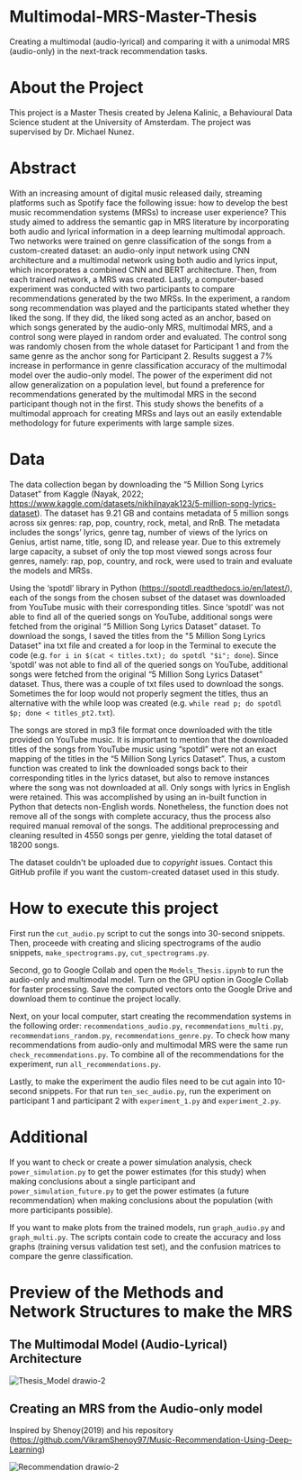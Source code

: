 # Multimodal-MRS-Master-Thesis
Creating a multimodal (audio-lyrical) and comparing it with a unimodal MRS (audio-only) in the next-track recommendation tasks.

# About the Project
This project is a Master Thesis created by Jelena Kalinic, a Behavioural Data Science student at the University of Amsterdam. The project was supervised by Dr. Michael Nunez. 

# Abstract
With an increasing amount of digital music released daily, streaming platforms such as Spotify face the following issue: how to develop the best music recommendation systems (MRSs) to increase user experience? This study aimed to address the semantic gap in MRS literature by incorporating both audio and lyrical information in a deep learning multimodal approach. Two networks were trained on genre classification of the songs from a custom-created dataset: an audio-only input network using CNN architecture and a multimodal network using both audio and lyrics input, which incorporates a combined CNN and BERT architecture. Then, from each trained network, a MRS was created. Lastly, a computer-based experiment was conducted with two participants to compare recommendations generated by the two MRSs. In the experiment, a random song recommendation was played and the participants stated whether they liked the song. If they did, the liked song acted as an anchor, based on which songs generated by the audio-only MRS, multimodal MRS, and a control song were played in random order and evaluated. The control song was randomly chosen from the whole dataset for Participant 1 and from the same genre as the anchor song for Participant 2. Results suggest a 7% increase in performance in genre classification accuracy of the multimodal model over the audio-only model. The power of the experiment did not allow generalization on a population level, but found a preference for recommendations generated by the multimodal MRS in the second participant though not in the first. This study shows the benefits of a multimodal approach for creating MRSs and lays out an easily extendable methodology for future experiments with large sample sizes.

# Data
The data collection began by downloading the “5 Million Song Lyrics Dataset” from Kaggle (Nayak, 2022; https://www.kaggle.com/datasets/nikhilnayak123/5-million-song-lyrics-dataset). The dataset has 9.21 GB and contains metadata of 5 million songs across six genres: rap, pop, country, rock, metal, and RnB. The metadata includes the songs’ lyrics, genre tag, number of views of the lyrics on Genius, artist name, title, song ID,  and release year. Due to this extremely large capacity, a subset of only the top most viewed songs across four genres, namely: rap, pop, country, and rock, were used to train and evaluate the models and MRSs.

Using the ‘spotdl’ library in Python (https://spotdl.readthedocs.io/en/latest/), each of the songs from the chosen subset of the dataset was downloaded from YouTube music with their corresponding titles. Since ‘spotdl’ was not able to find all of the queried songs on YouTube, additional songs were fetched from the original “5 Million Song Lyrics Dataset” dataset. To download the songs, I saved the titles from the "5 Million Song Lyrics Dataset" ina txt file and created a for loop in the Terminal to execute the code (e.g. ```for i in $(cat < titles.txt); do spotdl "$i"; done```). Since ‘spotdl’ was not able to find all of the queried songs on YouTube, additional songs were fetched from the original “5 Million Song Lyrics Dataset” dataset. Thus, there was a couple of txt files used to download the songs. Sometimes the for loop would not properly segment the titles, thus an alternative with the while loop was created (e.g. ```while read p; do spotdl $p; done < titles_pt2.txt```). 

The songs are stored in mp3 file format once downloaded with the title provided on YouTube music. It is important to mention that the downloaded titles of the songs from YouTube music using “spotdl” were not an exact mapping of the titles in the “5 Million Song Lyrics Dataset”. Thus, a custom function was created to link the downloaded songs back to their corresponding titles in the lyrics dataset, but also to remove instances where the song was not downloaded at all. Only songs with lyrics in English were retained. This was accomplished by using an in-built function in Python that detects non-English words. Nonetheless, the function does not remove all of the songs with complete accuracy, thus the process also required manual removal of the songs. The additional preprocessing and cleaning resulted in 4550 songs per genre, yielding the total dataset of 18200 songs.

The dataset couldn't be uploaded due to *copyright* issues. Contact this GitHub profile if you want the custom-created dataset used in this study.

# How to execute this project

First run the ```cut_audio.py``` script to cut the songs into 30-second snippets. Then, proceede with creating and slicing spectrograms of the audio snippets, ```make_spectrograms.py```, ```cut_spectrograms.py```.

Second, go to Google Collab and open the ```Models_Thesis.ipynb``` to run the audio-only and multimodal model. Turn on the GPU option in Google Collab for faster processing. Save the computed vectors onto the Google Drive and download them to continue the project locally.

Next, on your local computer, start creating the recommendation systems in the following order: ```recommendations_audio.py```, ```recommendations_multi.py```, ```recommendations_random.py```, ```recommendations_genre.py```. To check how many recommendations from audio-only and multimodal MRS were the same run ```check_recommendations.py```. To combine all of the recommendations for the experiment, run ```all_recommendations.py```.

Lastly, to make the experiment the audio files need to be cut again into 10-second snippets. For that run ```ten_sec_audio.py```, run the experiment on participant 1 and participant 2 with ```experiment_1.py``` and ```experiment_2.py```.

# Additional 

If you want to check or create a power simulation analysis, check ```power_simulation.py``` to get the power estimates (for this study) when making conclusions about a single participant and ```power_simulation_future.py``` to get the power estimates (a future recommendation) when making conclusions about the population (with more participants possible). 

If you want to make plots from the trained models, run ```graph_audio.py``` and ```graph_multi.py```. The scripts contain code to create the accuracy and loss graphs (training versus validation test set), and the confusion matrices to compare the genre classification. 


# Preview of the Methods and Network Structures to make the MRS

## The Multimodal Model (Audio-Lyrical) Architecture

![Thesis_Model drawio-2](https://user-images.githubusercontent.com/94328819/187284010-fb9f5e30-47b3-417b-9ef1-f7599a8a1ff2.png)

## Creating an MRS from the Audio-only model 
Inspired by Shenoy(2019) and his repository (https://github.com/VikramShenoy97/Music-Recommendation-Using-Deep-Learning)

![Recommendation drawio-2](https://user-images.githubusercontent.com/94328819/187284344-2ddc9b08-8563-499c-b65e-adf6087e25e0.png)





